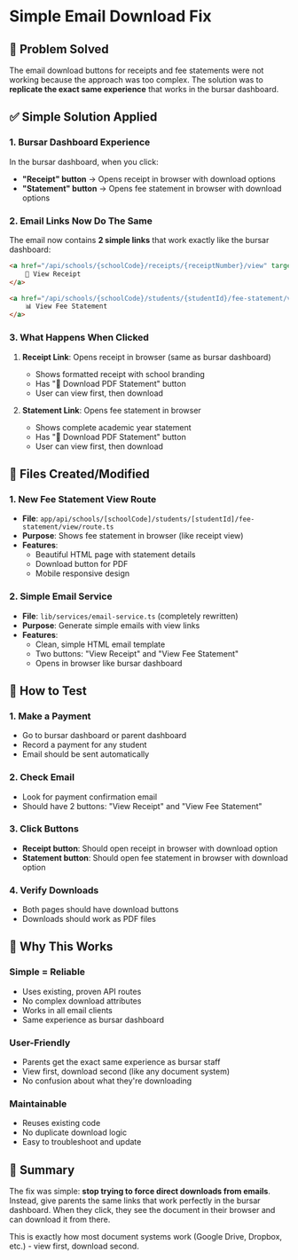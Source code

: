 # Simple Email Download Fix

## 🎯 Problem Solved

The email download buttons for receipts and fee statements were not working because the approach was too complex. The solution was to **replicate the exact same experience** that works in the bursar dashboard.

## ✅ Simple Solution Applied

### 1. **Bursar Dashboard Experience**
In the bursar dashboard, when you click:
- **"Receipt" button** → Opens receipt in browser with download options
- **"Statement" button** → Opens fee statement in browser with download options

### 2. **Email Links Now Do The Same**
The email now contains **2 simple links** that work exactly like the bursar dashboard:

```html
<a href="/api/schools/{schoolCode}/receipts/{receiptNumber}/view" target="_blank">
    🧾 View Receipt
</a>

<a href="/api/schools/{schoolCode}/students/{studentId}/fee-statement/view" target="_blank">
    📊 View Fee Statement  
</a>
```

### 3. **What Happens When Clicked**
1. **Receipt Link**: Opens receipt in browser (same as bursar dashboard)
   - Shows formatted receipt with school branding
   - Has "📄 Download PDF Statement" button
   - User can view first, then download

2. **Statement Link**: Opens fee statement in browser  
   - Shows complete academic year statement
   - Has "📄 Download PDF Statement" button
   - User can view first, then download

## 📁 Files Created/Modified

### 1. **New Fee Statement View Route**
- **File**: `app/api/schools/[schoolCode]/students/[studentId]/fee-statement/view/route.ts`
- **Purpose**: Shows fee statement in browser (like receipt view)
- **Features**: 
  - Beautiful HTML page with statement details
  - Download button for PDF
  - Mobile responsive design

### 2. **Simple Email Service**
- **File**: `lib/services/email-service.ts` (completely rewritten)
- **Purpose**: Generate simple emails with view links
- **Features**:
  - Clean, simple HTML email template
  - Two buttons: "View Receipt" and "View Fee Statement" 
  - Opens in browser like bursar dashboard

## 🧪 How to Test

### 1. **Make a Payment**
- Go to bursar dashboard or parent dashboard
- Record a payment for any student
- Email should be sent automatically

### 2. **Check Email**
- Look for payment confirmation email
- Should have 2 buttons: "View Receipt" and "View Fee Statement"

### 3. **Click Buttons**
- **Receipt button**: Should open receipt in browser with download option
- **Statement button**: Should open fee statement in browser with download option

### 4. **Verify Downloads**
- Both pages should have download buttons
- Downloads should work as PDF files

## 🎉 Why This Works

### **Simple = Reliable**
- Uses existing, proven API routes
- No complex download attributes
- Works in all email clients
- Same experience as bursar dashboard

### **User-Friendly**
- Parents get the exact same experience as bursar staff
- View first, download second (like any document system)
- No confusion about what they're downloading

### **Maintainable**
- Reuses existing code
- No duplicate download logic
- Easy to troubleshoot and update

## 📝 Summary

The fix was simple: **stop trying to force direct downloads from emails**. Instead, give parents the same links that work perfectly in the bursar dashboard. When they click, they see the document in their browser and can download it from there.

This is exactly how most document systems work (Google Drive, Dropbox, etc.) - view first, download second.







